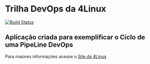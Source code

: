 # Trilha DevOps da 4Linux

<!-- Altere a Flag abaixo com sua URL do Travis -->
[![Build Status](https://travis-ci.org/tdlima/DevOpsLab-HelloWorld.svg?branch=master)](https://travis-ci.org/tdlima/DevOpsLab-HelloWorld)

## Aplicação criada para exemplificar o Ciclo de uma PipeLine DevOps


Para maiores informações acesse o [Site da 4Linux](https://www.4linux.com.br/cursos/devops)
